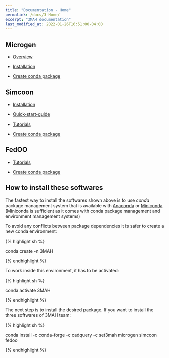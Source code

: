 ```yaml
---
title: "Documentation - Home"
permalink: /docs/3-Home/
excerpt: "3MAH documentation"
last_modified_at: 2022-01-26T16:51:00-04:00
---
```


## Microgen
- [Overview](/docs/m-overview/)

- [Installation](/docs/m-installation/)

- [Create conda package](/docs/m-create-package/)


## Simcoon
- [Installation](/docs/s-installation/)

- [Quick-start-guide](/docs/s-quick-start-guide/)

- [Tutorials](/docs/s-tutorials/)

- [Create conda package](/docs/s-create-package/)


## FedOO
- [Tutorials](/docs/f-tutorials/)

- [Create conda package](/docs/f-create-package/)



## How to install these softwares

The fastest way to install the softwares shown above is to use *conda* package management system that is available with [Anaconda](https://docs.continuum.io/anaconda/install/) or [Miniconda](https://docs.conda.io/en/latest/miniconda.html) (Miniconda is sufficient as it comes with conda package management and environment management systems)

To avoid any conflicts between package dependencies it is safer to create a new conda environment:

{% highlight sh %}

conda create -n 3MAH

{% endhighlight %}

To work inside this environment, it has to be activated: 

{% highlight sh %}

conda activate 3MAH

{% endhighlight %}

The next step is to install the desired package. If you want to install the three softwares of 3MAH team:

{% highlight sh %}

conda install -c conda-forge -c cadquery -c set3mah microgen simcoon fedoo

{% endhighlight %}
